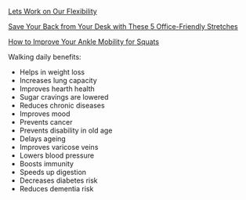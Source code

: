 

[Lets Work on Our Flexibility ](https://vitals.lifehacker.com/lets-work-on-our-flexibility-1842104101)

[Save Your Back from Your Desk with These 5 Office-Friendly Stretches ](https://www.lifesavvy.com/7575/save-your-back-from-your-desk-with-these-5-office-friendly-stretches/)

[How to Improve Your Ankle Mobility for Squats](https://vitals.lifehacker.com/how-to-improve-your-ankle-mobility-for-squats-1842315361)

Walking daily benefits:
- Helps in weight loss
- Increases lung capacity
- Improves hearth health
- Sugar cravings are lowered
- Reduces chronic diseases
- Improves mood
- Prevents cancer
- Prevents disability in old age
- Delays ageing
- Improves varicose veins
- Lowers blood pressure
- Boosts immunity
- Speeds up digestion
- Decreases diabetes risk
- Reduces dementia risk


